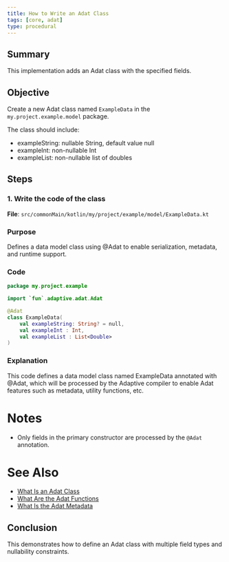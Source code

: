```yaml
---
title: How to Write an Adat Class
tags: [core, adat]
type: procedural
---
```


## Summary

This implementation adds an Adat class with the specified fields.

## Objective

Create a new Adat class named `ExampleData` in the `my.project.example.model` package. 

The class should include:

* exampleString: nullable String, default value null
* exampleInt: non-nullable Int
* exampleList: non-nullable list of doubles

## Steps

### 1. Write the code of the class

**File**: `src/commonMain/kotlin/my/project/example/model/ExampleData.kt`

### Purpose

Defines a data model class using @Adat to enable serialization, metadata, and runtime support.

### Code

```kotlin
package my.project.example

import `fun`.adaptive.adat.Adat

@Adat
class ExampleData(
    val exampleString: String? = null,
    val exampleInt : Int,
    val exampleList : List<Double>
)
```

### Explanation

This code defines a data model class named ExampleData annotated with @Adat, which will be processed 
by the Adaptive compiler to enable Adat features such as metadata, utility functions, etc.

# Notes

- Only fields in the primary constructor are processed by the `@Adat` annotation.

# See Also

- [What Is an Adat Class](what_is_an_adat_class.md)
- [What Are the Adat Functions](what_are_the_adat_functions.md)
- [What Is the Adat Metadata](what_is_the_adat_metadata.md)

## Conclusion

This demonstrates how to define an Adat class with multiple field types and nullability constraints.